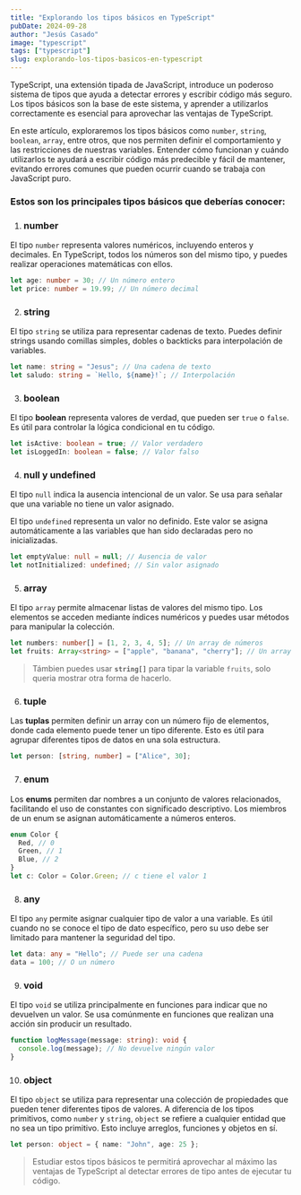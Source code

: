 ```yaml
---
title: "Explorando los tipos básicos en TypeScript"
pubDate: 2024-09-28
author: "Jesús Casado"
image: "typescript"
tags: ["typescript"]
slug: explorando-los-tipos-basicos-en-typescript
---
```


TypeScript, una extensión tipada de JavaScript, introduce un poderoso sistema de tipos que ayuda a detectar errores y escribir código más seguro. Los tipos básicos son la base de este sistema, y aprender a utilizarlos correctamente es esencial para aprovechar las ventajas de TypeScript.

En este artículo, exploraremos los tipos básicos como `number`, `string`, `boolean`, `array`, entre otros, que nos permiten definir el comportamiento y las restricciones de nuestras variables. Entender cómo funcionan y cuándo utilizarlos te ayudará a escribir código más predecible y fácil de mantener, evitando errores comunes que pueden ocurrir cuando se trabaja con JavaScript puro.

### Estos son los principales tipos básicos que deberías conocer:

1. ### number

El tipo `number` representa valores numéricos, incluyendo enteros y decimales. En TypeScript, todos los números son del mismo tipo, y puedes realizar operaciones matemáticas con ellos.

```typescript
let age: number = 30; // Un número entero
let price: number = 19.99; // Un número decimal
```

2. ### string

El tipo `string` se utiliza para representar cadenas de texto. Puedes definir strings usando comillas simples, dobles o backticks para interpolación de variables.

```typescript
let name: string = "Jesus"; // Una cadena de texto
let saludo: string = `Hello, ${name}!`; // Interpolación
```

3. ### boolean

El tipo **boolean** representa valores de verdad, que pueden ser `true` o `false`. Es útil para controlar la lógica condicional en tu código.

```typescript
let isActive: boolean = true; // Valor verdadero
let isLoggedIn: boolean = false; // Valor falso
```

4. ### null y undefined

El tipo `null` indica la ausencia intencional de un valor. Se usa para señalar que una variable no tiene un valor asignado.

El tipo `undefined` representa un valor no definido. Este valor se asigna automáticamente a las variables que han sido declaradas pero no inicializadas.

```typescript
let emptyValue: null = null; // Ausencia de valor
let notInitialized: undefined; // Sin valor asignado
```

5. ### array

El tipo `array` permite almacenar listas de valores del mismo tipo. Los elementos se acceden mediante índices numéricos y puedes usar métodos para manipular la colección.

```typescript
let numbers: number[] = [1, 2, 3, 4, 5]; // Un array de números
let fruits: Array<string> = ["apple", "banana", "cherry"]; // Un array de strings
```

> Támbien puedes usar **`string[]`** para tipar la variable `fruits`, solo queria mostrar otra forma de hacerlo.

6. ### tuple

Las **tuplas** permiten definir un array con un número fijo de elementos, donde cada elemento puede tener un tipo diferente. Esto es útil para agrupar diferentes tipos de datos en una sola estructura.

```typescript
let person: [string, number] = ["Alice", 30];
```

7. ### enum

Los **enums** permiten dar nombres a un conjunto de valores relacionados, facilitando el uso de constantes con significado descriptivo. Los miembros de un enum se asignan automáticamente a números enteros.

```typescript
enum Color {
  Red, // 0
  Green, // 1
  Blue, // 2
}
let c: Color = Color.Green; // c tiene el valor 1
```

8. ### any

El tipo `any` permite asignar cualquier tipo de valor a una variable. Es útil cuando no se conoce el tipo de dato específico, pero su uso debe ser limitado para mantener la seguridad del tipo.

```typescript
let data: any = "Hello"; // Puede ser una cadena
data = 100; // O un número
```

9. ### void

El tipo `void` se utiliza principalmente en funciones para indicar que no devuelven un valor. Se usa comúnmente en funciones que realizan una acción sin producir un resultado.

```typescript
function logMessage(message: string): void {
  console.log(message); // No devuelve ningún valor
}
```

10. ### object

El tipo `object` se utiliza para representar una colección de propiedades que pueden tener diferentes tipos de valores. A diferencia de los tipos primitivos, como `number` y `string`, `object` se refiere a cualquier entidad que no sea un tipo primitivo. Esto incluye arreglos, funciones y objetos en sí.

```typescript
let person: object = { name: "John", age: 25 };
```

> Estudiar estos tipos básicos te permitirá aprovechar al máximo las ventajas de TypeScript al detectar errores de tipo antes de ejecutar tu código.
